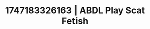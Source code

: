 ---
categories:
- Erotic vulnerability
- Cinematic erotica
- Intimate rebellion
- Kinky dreams
- Facial finish
image: /assets/images/1747183326163.webp
layout: post
seo:
  description: Featured content with exclusive ABDL Play, Scat Fetish. HD images available.
  keywords: ABDL Play, Scat Fetish
  og_image: /assets/images/1747183326163.webp
  schema_type: VisualArtwork
tags:
- ABDL Play
- '#1747183326163'
- Scat Fetish
title: 1747183326163 | ABDL Play Scat Fetish
---